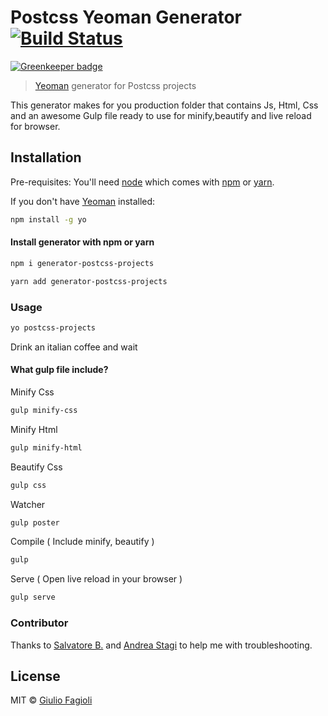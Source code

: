 # Postcss Yeoman Generator [![Build Status](https://travis-ci.org/Remeic/generator-postcss.svg?branch=master)](https://travis-ci.org/Remeic/generator-postcss)

[![Greenkeeper badge](https://badges.greenkeeper.io/Remeic/generator-postcss.svg)](https://greenkeeper.io/)

> [Yeoman](http://yeoman.io) generator for Postcss projects

This generator makes for you production folder that contains Js, Html, Css and an awesome Gulp file ready to use for minify,beautify and live reload for browser.

## Installation

Pre-requisites: You'll need [node](https://nodejs.org/download/) which comes
with [npm](https://github.com/npm/npm#super-easy-install) or [yarn](https://yarnpkg.com/).

If you don't have [Yeoman](http://yeoman.io/) installed:

```bash
npm install -g yo
```

#### Install generator with npm or yarn

```bash
npm i generator-postcss-projects
```
```bash
yarn add generator-postcss-projects
```

### Usage
```bash
yo postcss-projects
```
Drink an italian coffee and wait

#### What gulp file include?

Minify Css
```bash
gulp minify-css
```
Minify Html
```bash
gulp minify-html
```
Beautify Css
```bash
gulp css
```
Watcher
```bash
gulp poster
```
Compile ( Include minify, beautify )
```bash
gulp
```
Serve ( Open live reload in your browser )
```bash
gulp serve
```

### Contributor

Thanks to [Salvatore B.](https://github.com/Owanesh) and [Andrea Stagi](https://github.com/astagi) to help me with troubleshooting.

## License

MIT © [Giulio Fagioli](https://github.com/Remeic)
